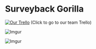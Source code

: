 Surveyback Gorilla
==================

[![Our Trello](http://snag.gy/q7MQk.jpg "Our Trello")](https://trello.com/b/mVXcCJeW/surveyback-gorilla)
(Click to go to our team Trello)

![Imgur](http://i.imgur.com/Qzy5yW8)

![Imgur](http://i.imgur.com/0TK3GzT)
